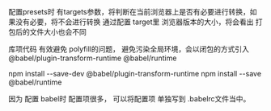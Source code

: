 配置presets时  有targets参数，将判断在当前浏览器上是否有必要进行转换，如果没有必要，将不会进行转换
通过配置 target里 浏览器版本的大小，将会看出 打包后的文件大小也会不同


库项代码
有效避免 polyfill的问题， 避免污染全局环境，会以闭包的方式引入
@babel/plugin-transform-runtime
@babel/runtime

npm install --save-dev @babel/plugin-transform-runtime
npm install --save @babel/runtime

因为 配置 babel时 配置项很多， 可以将配置项 单独写到 .babelrc文件当中。